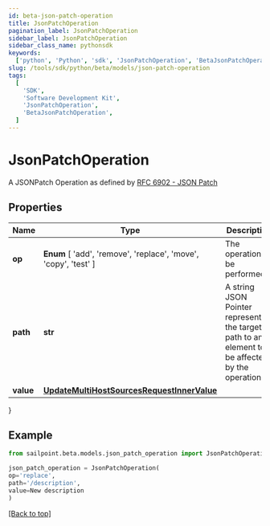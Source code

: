 ```yaml
---
id: beta-json-patch-operation
title: JsonPatchOperation
pagination_label: JsonPatchOperation
sidebar_label: JsonPatchOperation
sidebar_class_name: pythonsdk
keywords:
  ['python', 'Python', 'sdk', 'JsonPatchOperation', 'BetaJsonPatchOperation']
slug: /tools/sdk/python/beta/models/json-patch-operation
tags:
  [
    'SDK',
    'Software Development Kit',
    'JsonPatchOperation',
    'BetaJsonPatchOperation',
  ]
---
```


# JsonPatchOperation

A JSONPatch Operation as defined by [RFC 6902 - JSON Patch](https://tools.ietf.org/html/rfc6902)

## Properties

| Name | Type | Description | Notes |
| --- | --- | --- | --- |
| **op** | **Enum** [ 'add', 'remove', 'replace', 'move', 'copy', 'test' ] | The operation to be performed | [required] |
| **path** | **str** | A string JSON Pointer representing the target path to an element to be affected by the operation | [required] |
| **value** | [**UpdateMultiHostSourcesRequestInnerValue**](update-multi-host-sources-request-inner-value) |  | [optional] |

}

## Example

```python
from sailpoint.beta.models.json_patch_operation import JsonPatchOperation

json_patch_operation = JsonPatchOperation(
op='replace',
path='/description',
value=New description
)

```

[[Back to top]](#)
